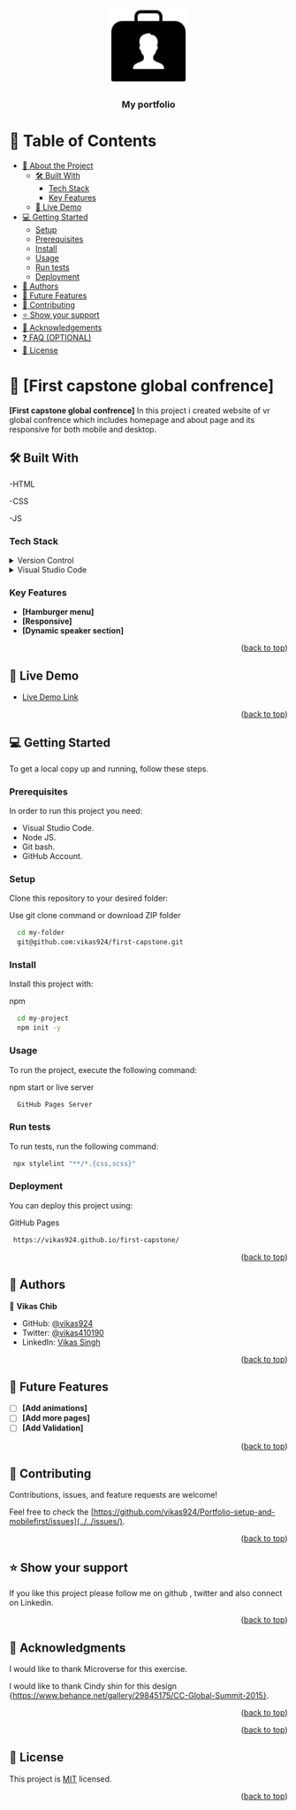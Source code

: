 <a name="readme-top"></a>

<div align="center">
  <img src="readme-logo.png" alt="logo" width="140"  height="auto" />
  <br/>

  <h3><b>My portfolio</b></h3>

</div>

# 📗 Table of Contents

- [📖 About the Project](#about-project)
  - [🛠 Built With](#built-with)
    - [Tech Stack](#tech-stack)
    - [Key Features](#key-features)
  - [🚀 Live Demo](#live-demo)
- [💻 Getting Started](#getting-started)
  - [Setup](#setup)
  - [Prerequisites](#prerequisites)
  - [Install](#install)
  - [Usage](#usage)
  - [Run tests](#run-tests)
  - [Deployment](#triangular_flag_on_post-deployment)
- [👥 Authors](#authors)
- [🔭 Future Features](#future-features)
- [🤝 Contributing](#contributing)
- [⭐️ Show your support](#support)
- [🙏 Acknowledgements](#acknowledgements)
- [❓ FAQ (OPTIONAL)](#faq)
- [📝 License](#license)

# 📖 [First capstone global confrence] <a name="about-project"></a>

**[First capstone global confrence]** In this project i created website of vr global confrence which includes homepage and about page and its responsive for both mobile and desktop.

## 🛠 Built With <a name="built-with"></a>

-HTML

-CSS

-JS

### Tech Stack <a name="tech-stack"></a>

<details>
  <summary>Version Control</summary>
  <ul>
    <li><a href="https://github.com/">Git Hub</a></li>
  </ul>
</details>

<details>
  <summary>Visual Studio Code</summary>
  <ul>
    <li><a href="https://code.visualstudio.com/">Visual Studio Code</a></li>
  </ul>
</details>

<!-- Features -->

### Key Features <a name="key-features"></a>

- **[Hamburger menu]**
- **[Responsive]**
- **[Dynamic speaker section]**

<p align="right">(<a href="#readme-top">back to top</a>)</p>

<!-- LIVE DEMO -->

## 🚀 Live Demo <a name="live-demo"></a>

- [Live Demo Link](https://vikas924.github.io/first-capstone/)

<p align="right">(<a href="#readme-top">back to top</a>)</p>

<!-- GETTING STARTED -->

## 💻 Getting Started <a name="getting-started"></a>

To get a local copy up and running, follow these steps.

### Prerequisites

In order to run this project you need:

- Visual Studio Code.
- Node JS.
- Git bash.
- GitHub Account.

### Setup

Clone this repository to your desired folder:

Use git clone command or download ZIP folder

```sh
  cd my-folder
  git@github.com:vikas924/first-capstone.git
```

### Install

Install this project with:

npm

```sh
  cd my-project
  npm init -y
```

### Usage

To run the project, execute the following command:

npm start or live server

```sh
  GitHub Pages Server
```

### Run tests

To run tests, run the following command:

```sh
 npx stylelint "**/*.{css,scss}"
```

### Deployment

You can deploy this project using:

GitHub Pages

```sh
 https://vikas924.github.io/first-capstone/
```

<p align="right">(<a href="#readme-top">back to top</a>)</p>

<!-- AUTHORS -->

## 👥 Authors <a name="authors"></a>

👤 **Vikas Chib**

- GitHub: [@vikas924](https://github.com/vikas924)
- Twitter: [@vikas410190](https://twitter.com/vikas410190)
- LinkedIn: [Vikas Singh](https://www.linkedin.com/in/vikas-singh-586a07132/)

<p align="right">(<a href="#readme-top">back to top</a>)</p>

<!-- FUTURE FEATURES -->

## 🔭 Future Features <a name="future-features"></a>

- [ ] **[Add animations]**
- [ ] **[Add more pages]**
- [ ] **[Add Validation]**

<p align="right">(<a href="#readme-top">back to top</a>)</p>

## 🤝 Contributing <a name="contributing"></a>

Contributions, issues, and feature requests are welcome!

Feel free to check the [https://github.com/vikas924/Portfolio-setup-and-mobilefirst/issues](../../issues/).

<p align="right">(<a href="#readme-top">back to top</a>)</p>

## ⭐️ Show your support <a name="support"></a>

If you like this project please follow me on github , twitter and also connect on Linkedin.

<p align="right">(<a href="#readme-top">back to top</a>)</p>

<!-- ACKNOWLEDGEMENTS -->

## 🙏 Acknowledgments <a name="acknowledgements"></a>

I would like to thank Microverse for this exercise.

I would like to thank Cindy shin for this design {https://www.behance.net/gallery/29845175/CC-Global-Summit-2015}.

<p align="right">(<a href="#readme-top">back to top</a>)</p>

<p align="right">(<a href="#readme-top">back to top</a>)</p>

<!-- LICENSE -->

## 📝 License <a name="license"></a>

This project is [MIT](https://github.com/vikas924/Portfolio-setup-and-mobilefirst/blob/d8f2dc0abadc4f26ed79a3c2721e7c12df6164c0/LICENSE) licensed.

<p align="right">(<a href="#readme-top">back to top</a>)</p>
